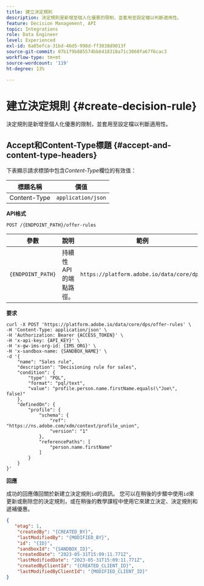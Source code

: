 ```yaml
---
title: 建立決定規則
description: 決定規則是新增至個人化優惠的限制，並套用至設定檔以判斷適用性。
feature: Decision Management, API
topic: Integrations
role: Data Engineer
level: Experienced
exl-id: 6a05efca-31bd-46d5-998d-ff3038d9013f
source-git-commit: 07b1f9b885574bb6418310a71c3060fa67f6cac3
workflow-type: tm+mt
source-wordcount: '119'
ht-degree: 13%

---
```


# 建立決定規則 {#create-decision-rule}

決定規則是新增至個人化優惠的限制，並套用至設定檔以判斷適用性。

## Accept和Content-Type標題 {#accept-and-content-type-headers}

下表顯示請求標頭中包含&#x200B;*Content-Type*&#x200B;欄位的有效值：

| 標題名稱 | 價值 |
| ----------- | ----- |
| Content-Type | `application/json` |

**API格式**

```http
POST /{ENDPOINT_PATH}/offer-rules
```

| 參數 | 說明 | 範例 |
| --------- | ----------- | ------- |
| `{ENDPOINT_PATH}` | 持續性API的端點路徑。 | `https://platform.adobe.io/data/core/dps/` |

**要求**

```shell
curl -X POST 'https://platform.adobe.io/data/core/dps/offer-rules' \
-H 'Content-Type: application/json' \
-H 'Authorization: Bearer {ACCESS_TOKEN}' \
-H 'x-api-key: {API_KEY}' \
-H 'x-gw-ims-org-id: {IMS_ORG}' \
-H 'x-sandbox-name: {SANDBOX_NAME}' \
-d '{
    "name": "Sales rule",
    "description": "Decisioning rule for sales",
    "condition": {
        "type": "PQL",
        "format": "pql/text",
        "value": "profile.person.name.firstName.equals(\"Joe\", false)"
    },
    "definedOn": {
        "profile": {
            "schema": {
                "ref": "https://ns.adobe.com/xdm/context/profile_union",
                "version": "1"
            },
            "referencePaths": [
                "person.name.firstName"
            ]
        }
    }
}'
```

**回應**

成功的回應傳回關於新建立決定規則`id`的資訊。 您可以在稍後的步驟中使用`id`來更新或刪除您的決定規則，或在稍後的教學課程中使用它來建立決定、決定規則和遞補優惠。

```json
{
   "etag": 1,
    "createdBy": "{CREATED_BY}",
    "lastModifiedBy": "{MODIFIED_BY}",
    "id": "{ID}",
    "sandboxId": "{SANDBOX_ID}",
    "createdDate": "2023-05-31T15:09:11.771Z",
    "lastModifiedDate": "2023-05-31T15:09:11.771Z",
    "createdByClientId": "{CREATED_CLIENT_ID}",
    "lastModifiedByClientId": "{MODIFIED_CLIENT_ID}"
}
```

